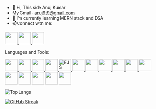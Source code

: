- 👋 Hi, This side Anuj Kumar
- My Gmail- anuj9t9@gmail.com
- 🌱 I’m currently learning MERN stack and DSA
- 📫Connect with me:
<a href="https://linkedin.com/in/anuj-kumar-299781290/" target="_blank">
  <img src="https://cdn.jsdelivr.net/gh/devicons/devicon/icons/linkedin/linkedin-original.svg" width="40" />
</a>
<a href="https://facebook.com/anujkumar" target="_blank">
  <img src="https://upload.wikimedia.org/wikipedia/commons/5/51/Facebook_f_logo_%282019%29.svg" width="40" />
</a>
<a href="https://instagram.com/anujkumar_620" target="_blank">
  <img src="https://upload.wikimedia.org/wikipedia/commons/e/e7/Instagram_logo_2016.svg" width="40" />
</a>


Languages and Tools:

<p align="left">
  <!-- HTML -->
  <a href="https://developer.mozilla.org/en-US/docs/Web/HTML" target="_blank">
    <img src="https://cdn.jsdelivr.net/gh/devicons/devicon/icons/html5/html5-original.svg" width="40" />
  </a>

  <!-- CSS -->
  <a href="https://developer.mozilla.org/en-US/docs/Web/CSS" target="_blank">
    <img src="https://cdn.jsdelivr.net/gh/devicons/devicon/icons/css3/css3-original.svg" width="40" />
  </a>

  <!-- JavaScript -->
  <a href="https://developer.mozilla.org/en-US/docs/Web/JavaScript" target="_blank">
    <img src="https://cdn.jsdelivr.net/gh/devicons/devicon/icons/javascript/javascript-original.svg" width="40" />
  </a>

  <!-- Python -->
  <a href="https://www.python.org" target="_blank">
    <img src="https://cdn.jsdelivr.net/gh/devicons/devicon/icons/python/python-original.svg" width="40" />
  </a>

  <!-- EJS (no official logo, using unofficial one) -->
  <a href="https://ejs.co" target="_blank">
    <img src="https://cdn.jsdelivr.net/gh/devicons/devicon/icons/javascript/javascript-original.svg" width="40" title="EJS" />
  </a>

  <!-- Node.js -->
  <a href="https://nodejs.org" target="_blank">
    <img src="https://cdn.jsdelivr.net/gh/devicons/devicon/icons/nodejs/nodejs-original.svg" width="40" />
  </a>

  <!-- Express.js (text-based icon, unofficial) -->
  <a href="https://expressjs.com" target="_blank">
    <img src="https://cdn.jsdelivr.net/gh/devicons/devicon/icons/express/express-original.svg" width="40" />
  </a>

  <!-- React.js -->
  <a href="https://reactjs.org" target="_blank">
    <img src="https://cdn.jsdelivr.net/gh/devicons/devicon/icons/react/react-original.svg" width="40" />
  </a>

  <!-- Angular -->
  <a href="https://angular.io" target="_blank">
    <img src="https://cdn.jsdelivr.net/gh/devicons/devicon/icons/angularjs/angularjs-original.svg" width="40" />
  </a>

  <!-- Ionic -->
  <a href="https://ionicframework.com" target="_blank">
    <img src="https://upload.wikimedia.org/wikipedia/commons/d/d1/Ionic_Logo.svg" width="40" />
  </a>

  <!-- IoT (use Raspberry Pi logo as general representation) -->
  <a href="https://www.raspberrypi.com/" target="_blank">
    <img src="https://upload.wikimedia.org/wikipedia/en/c/cb/Raspberry_Pi_Logo.svg" width="40" />
  </a>

  <!-- MongoDB -->
  <a href="https://www.mongodb.com" target="_blank">
    <img src="https://cdn.jsdelivr.net/gh/devicons/devicon/icons/mongodb/mongodb-original.svg" width="40" />
  </a>

  <!-- MySQL -->
  <a href="https://www.mysql.com" target="_blank">
    <img src="https://cdn.jsdelivr.net/gh/devicons/devicon/icons/mysql/mysql-original.svg" width="40" />
  </a>

  <!-- PHP -->
  <a href="https://www.php.net" target="_blank">
    <img src="https://cdn.jsdelivr.net/gh/devicons/devicon/icons/php/php-original.svg" width="40" />
  </a>

  <!-- C -->
  <a href="https://en.wikipedia.org/wiki/C_(programming_language)" target="_blank">
    <img src="https://cdn.jsdelivr.net/gh/devicons/devicon/icons/c/c-original.svg" width="40" />
  </a>

  <!-- C++ -->
  <a href="https://isocpp.org/" target="_blank">
    <img src="https://cdn.jsdelivr.net/gh/devicons/devicon/icons/cplusplus/cplusplus-original.svg" width="40" />
  </a>
</p>


![Top Langs](https://github-readme-stats.vercel.app/api/top-langs/?username=yourgithubusername&layout=compact&theme=react&langs_count=8)

[![GitHub Streak](https://streak-stats.demolab.com?user=yourgithubusername&theme=react&hide_border=false)](https://git.io/streak-stats)



